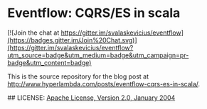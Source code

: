 # Eventflow: CQRS/ES in scala

[![Join the chat at https://gitter.im/svalaskevicius/eventflow](https://badges.gitter.im/Join%20Chat.svg)](https://gitter.im/svalaskevicius/eventflow?utm_source=badge&utm_medium=badge&utm_campaign=pr-badge&utm_content=badge)

This is the source repository for the blog post at http://www.hyperlambda.com/posts/eventflow-cqrs-es-in-scala/.

## LICENSE:
[Apache License, Version 2.0, January 2004](http://www.apache.org/licenses/LICENSE-2.0)
